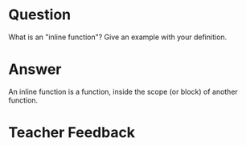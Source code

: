 # Question

What is an "inline function"? Give an example with your definition.

# Answer

An inline function is a function, inside the scope (or block) of another function.

# Teacher Feedback
